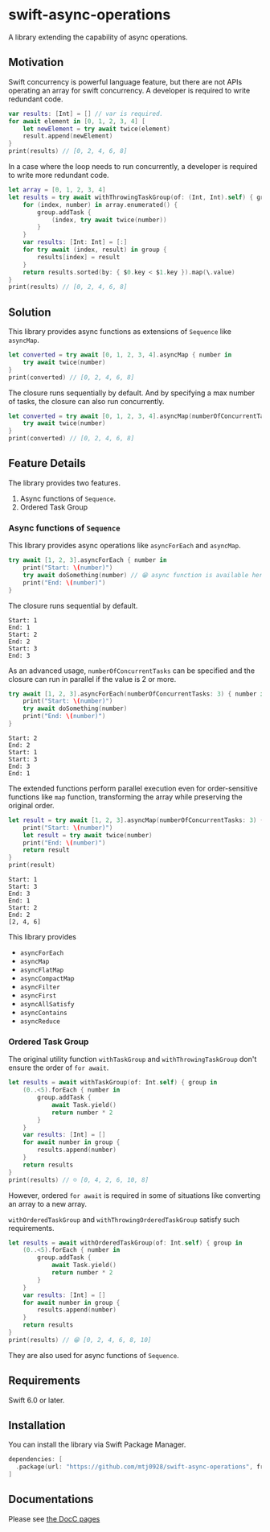 # swift-async-operations
A library extending the capability of async operations.

## Motivation
Swift concurrency is powerful language feature, but there are not APIs operating an array for swift concurrency.
A developer is required to write redundant code.
```swift
var results: [Int] = [] // var is required.
for await element in [0, 1, 2, 3, 4] [
    let newElement = try await twice(element)
    result.append(newElement)
}
print(results) // [0, 2, 4, 6, 8]
```

In a case where the loop needs to run concurrently, a developer is required to write more redundant code.
```swift
let array = [0, 1, 2, 3, 4]
let results = try await withThrowingTaskGroup(of: (Int, Int).self) { group in
    for (index, number) in array.enumerated() {
        group.addTask {
            (index, try await twice(number))
        }
    }
    var results: [Int: Int] = [:]
    for try await (index, result) in group {
        results[index] = result
    }
    return results.sorted(by: { $0.key < $1.key }).map(\.value)
}
print(results) // [0, 2, 4, 6, 8]
```

## Solution
This library provides async functions as extensions of `Sequence` like `asyncMap`.
```swift
let converted = try await [0, 1, 2, 3, 4].asyncMap { number in
    try await twice(number)
}
print(converted) // [0, 2, 4, 6, 8]
```
The closure runs sequentially by default.
And by specifying a max number of tasks, the closure can also run concurrently.

```swift
let converted = try await [0, 1, 2, 3, 4].asyncMap(numberOfConcurrentTasks: 8) { number in
    try await twice(number)
}
print(converted) // [0, 2, 4, 6, 8]
```

## Feature Details
The library provides two features.
1. Async functions of `Sequence`.
2. Ordered Task Group

### Async functions of `Sequence`
This library provides async operations like `asyncForEach` and `asyncMap`.

```swift
try await [1, 2, 3].asyncForEach { number in
    print("Start: \(number)")
    try await doSomething(number) // 😁 async function is available here.
    print("End: \(number)")
}
```

The closure runs sequential by default.

```
Start: 1
End: 1
Start: 2
End: 2
Start: 3
End: 3
```

As an advanced usage, `numberOfConcurrentTasks` can be specified and the closure can run in parallel if the value is 2 or more.
```swift
try await [1, 2, 3].asyncForEach(numberOfConcurrentTasks: 3) { number in
    print("Start: \(number)")
    try await doSomething(number)
    print("End: \(number)")
}
```

```
Start: 2
End: 2
Start: 1
Start: 3
End: 3
End: 1
```

The extended functions perform parallel execution even for order-sensitive functions like `map` function, 
transforming the array while preserving the original order.
```swift
let result = try await [1, 2, 3].asyncMap(numberOfConcurrentTasks: 3) { number in
    print("Start: \(number)")
    let result = try await twice(number)
    print("End: \(number)")
    return result
}
print(result)
```

```
Start: 1
Start: 3
End: 3
End: 1
Start: 2
End: 2
[2, 4, 6]
```
This library provides
- `asyncForEach`
- `asyncMap`
- `asyncFlatMap`
- `asyncCompactMap`
- `asyncFilter`
- `asyncFirst`
- `asyncAllSatisfy`
- `asyncContains`
- `asyncReduce`

### Ordered Task Group
The original utility function `withTaskGroup` and `withThrowingTaskGroup` don't ensure the order of `for await`.
```swift
let results = await withTaskGroup(of: Int.self) { group in
    (0..<5).forEach { number in
        group.addTask {
            await Task.yield()
            return number * 2
        }
    }
    var results: [Int] = []
    for await number in group {
        results.append(number)
    }
    return results
}
print(results) // ☹️ [0, 4, 2, 6, 10, 8]
```

However, ordered `for await` is required in some of situations like converting an array to a new array.

`withOrderedTaskGroup` and `withThrowingOrderedTaskGroup` satisfy such requirements.
```swift
let results = await withOrderedTaskGroup(of: Int.self) { group in
    (0..<5).forEach { number in
        group.addTask {
            await Task.yield()
            return number * 2
        }
    }
    var results: [Int] = []
    for await number in group {
        results.append(number)
    }
    return results
}
print(results) // 😁 [0, 2, 4, 6, 8, 10]
```

They are also used for async functions of `Sequence`.

## Requirements
Swift 6.0 or later.

## Installation
You can install the library via Swift Package Manager.
```swift
dependencies: [
  .package(url: "https://github.com/mtj0928/swift-async-operations", from: "0.1.0")
]
```

## Documentations
Please see [the DocC pages](https://mtj0928.github.io/swift-async-operations/documentation/asyncoperations/)
